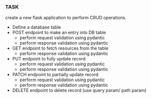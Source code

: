 

### TASK

create a new flask application to perform CRUD operations.
 - Define a database table 
 - POST endpoint to make an entry into DB table 
     - perform request validation using pydantic
     - perform response validation using pydantic
 - GET endpoint to fetch resources from the table
     - perform response validation using pydantic
 - PUT endpoint to fully update record
     - perform request validation using pydantic
     - perform response validation using pydantic
 - PATCH endpoint to partially update record
     - perform request validation using pydantic
     - perform response validation using pydantic
 - DELETE endpoint to delete record (use query param/ path param)